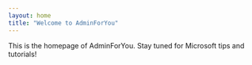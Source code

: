 ```yaml
---
layout: home
title: "Welcome to AdminForYou"
---
```

This is the homepage of AdminForYou. Stay tuned for Microsoft tips and tutorials!
